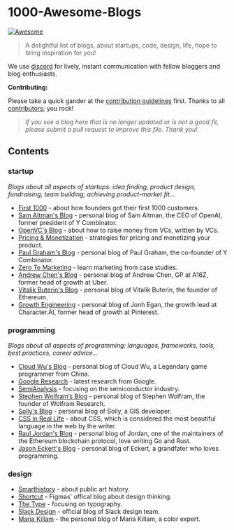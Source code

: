 # 1000-Awesome-Blogs 
[![Awesome](https://awesome.re/badge.svg)](https://awesome.re)
> A delightful list of blogs, about startups, code, design, life, hope to bring inspiration for you!

We use [discord](https://discord.gg/tpp8ckjrPn) for lively, instant communication with fellow bloggers and blog enthusiasts.

**Contributing:**

Please take a quick gander at the [contribution guidelines](https://github.com/Firevvork/1000-awesome-blogs/tree/main/CONTRIBUTING.md) first. Thanks to all [contributors](https://github.com/Firevvork/1000-awesome-blogs/graphs/contributors); you rock!

> _If you see a blog here that is no longer updated or is not a good fit, please submit a pull request to improve this file. Thank you!_

## Contents

### startup

*Blogs about all aspects of startups: idea finding, product design, fundraising, team building, achieving product-market fit...*
- [First 1000](https://read.first1000.co/archive) -  about how founders got their first 1000 customers.
- [Sam Altman's Blog](https://adamrackis.dev/) - personal blog of Sam Altman, the CEO of OpenAI, former president of Y Combinator.
- [OpenVC's Blog](https://openvc.app/blog) - about how to raise money from VCs, written by VCs.
- [Pricing & Monetization](https://taprun.com/articles/) - strategies for pricing and monetizing your product.
- [Paul Graham's Blog](https://paulgraham.com/articles.html) - personal blog of Paul Graham, the co-founder of Y Combinator.
- [Zero To Marketing](https://www.zerotomarketing.com/newsletter) - learn marketing from case studies.
- [Andrew Chen's Blog](https://andrewchen.com/recent/) - personal blog of Andrew Chen, GP at A16Z, former head of growth at Uber.
- [Vitalik Buterin's Blog](https://vitalik.eth.limo/) - personal blog of Vitalik Buterin, the founder of Ethereum.
- [Growth Engineering](https://jwegan.com/) - personal blog of Jonh Egan, the growth lead at Character\.AI, former head of growth at Pinterest.

### programming
*Blogs about all aspects of programming: languages, frameworks, tools, best practices, career advice...*

- [Cloud Wu's Blog](https://blog.codingnow.com/2024/04/death.html#more) - personal blog of Cloud Wu, a Legendary game programmer from China.
- [Google Research](https://research.google/blog/) - latest research from Google.
- [SemiAnalysis](https://www.semianalysis.com/?sort=new) - focusing on the semiconductor industry.
- [Stephen Wolfram‘s Blog](https://writings.stephenwolfram.com/) - personal blog of Stephen Wolfram, the founder of Wolfram Research.
- [Solly's Blog](https://blogthedata.com/) - personal blog of Solly, a GIS developer.
- [CSS in Real Life](https://css-irl.info/) - about CSS, which is considered the most beautiful language in the web by the writer.
- [Raul Jordan's Blog](https://rauljordan.com/) - personal blog of Jordan, one of the maintainers of the Ethereum blockchain protocol, love writing Go and Rust.
- [Jason Eckert's Blog](https://jasoneckert.github.io/) - personal blog of Eckert, a grandfater who loves programming.

### design

- [Smarthistory](https://smarthistory.org/) - about public art history.
- [Shortcut](https://www.figma.com/blog/design-thinking/) - Figmas' offical blog about design thinking.
- [The Type](https://www.thetype.com/) - focusing on typography.
- [Slack Design](https://slack.design/) - official blog of Slack design team.
- [Maria Killam](https://mariakillam.com/blog/) - the personal blog of Maria Killam, a color expert.